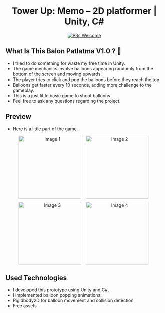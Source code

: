 <div align="center">

# Tower Up: Memo – 2D platformer | Unity, C#
[![PRs Welcome](https://img.shields.io/badge/PRs-welcome-brightgreen.svg?style=flat-square)](http://makeapullrequest.com)<br>


</div>

## What Is This Balon Patlatma V1.0 ? 🤔

- I tried to do something for waste my free time in Unity.
- The game mechanics involve balloons appearing randomly from the bottom of the screen and moving upwards.
- The player tries to click and pop the balloons before they reach the top.
- Balloons get faster every 10 seconds, adding more challenge to the gameplay.
- This is a just little basic game to shoot balloons.
- Feel free to ask any questions regarding the project.

## Preview

- Here is a little part of the game.


<div align="center" style="display: grid; grid-template-columns: repeat(2, 1fr); gap: 10px; max-width: 420px; margin: auto;">
  <img src="https://i.imgur.com/9jE1Pu2.png" alt="Image 1" style="width: 200px; aspect-ratio: 1 / 1; object-fit: cover;">
  <img src="https://i.imgur.com/bTmj1t0.png" alt="Image 2" style="width: 200px; aspect-ratio: 1 / 1; object-fit: cover;">
  <img src="https://i.imgur.com/FK8e79e.png" alt="Image 3" style="width: 200px; aspect-ratio: 1 / 1; object-fit: cover;">
  <img src="https://i.imgur.com/Fnmi4Lk.png" alt="Image 4" style="width: 200px; aspect-ratio: 1 / 1; object-fit: cover;">
</div>

## Used Technologies

- I developed this prototype using Unity and C#.
- I implemented balloon popping animations.
- Rigidbody2D for balloon movement and collision detection
- Free assets 


